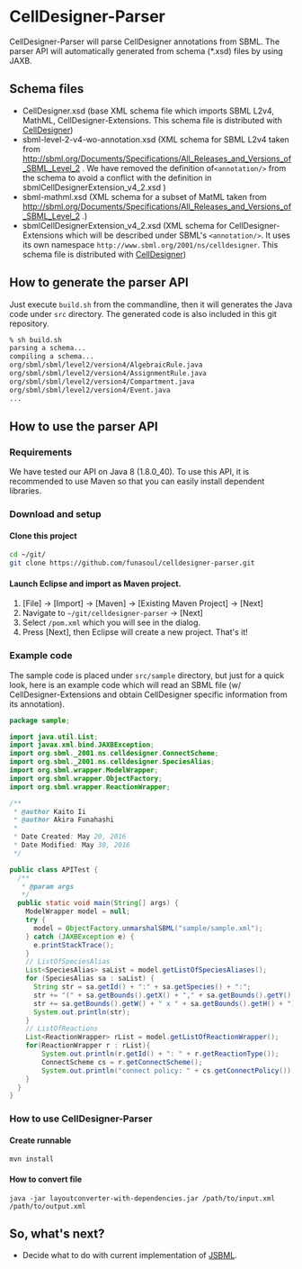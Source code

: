 # CellDesigner-Parser
CellDesigner-Parser will parse CellDesigner annotations from SBML. The parser API will automatically generated from schema (*.xsd) files by using JAXB.

## Schema files
- CellDesigner.xsd (base XML schema file which imports SBML L2v4, MathML, CellDesigner-Extensions. This schema file is distributed with [CellDesigner](http://celldesigner.org))
- sbml-level-2-v4-wo-annotation.xsd (XML schema for SBML L2v4 taken from http://sbml.org/Documents/Specifications/All_Releases_and_Versions_of_SBML_Level_2 . We have removed the definition of```<annotation/>``` from the schema to avoid a conflict with the definition in sbmlCellDesignerExtension_v4_2.xsd )
- sbml-mathml.xsd (XML schema for a subset of MatML taken from http://sbml.org/Documents/Specifications/All_Releases_and_Versions_of_SBML_Level_2 .)
- sbmlCellDesignerExtension_v4_2.xsd (XML schema for CellDesigner-Extensions which will be described under SBML's ```<annotation/>```. It uses its own namespace ```http://www.sbml.org/2001/ns/celldesigner```. This schema file is distributed with [CellDesigner](http://celldesigner.org))

## How to generate the parser API
Just execute ```build.sh``` from the commandline, then it will generates the Java code under ```src``` directory.
The generated code is also included in this git repository.
```sh
% sh build.sh
parsing a schema...
compiling a schema...
org/sbml/sbml/level2/version4/AlgebraicRule.java
org/sbml/sbml/level2/version4/AssignmentRule.java
org/sbml/sbml/level2/version4/Compartment.java
org/sbml/sbml/level2/version4/Event.java
...
```

## How to use the parser API
### Requirements
We have tested our API on Java 8 (1.8.0_40). To use this API, it is recommended to use Maven so that you can easily install dependent libraries.

### Download and setup
#### Clone this project
```sh
cd ~/git/
git clone https://github.com/funasoul/celldesigner-parser.git
```
#### Launch Eclipse and import as Maven project.
1. [File] -> [Import] -> [Maven] -> [Existing Maven Project] -> [Next]
2. Navigate to ```~/git/celldesigner-parser``` -> [Next]
3. Select ```/pom.xml``` which you will see in the dialog.
4. Press [Next], then Eclipse will create a new project.
That's it!

### Example code
The sample code is placed under ```src/sample``` directory,  but just for a quick look, here is an example code which will read an SBML file (w/ CellDesigner-Extensions and obtain CellDesigner specific information from its annotation).
```java
package sample;

import java.util.List;
import javax.xml.bind.JAXBException;
import org.sbml._2001.ns.celldesigner.ConnectScheme;
import org.sbml._2001.ns.celldesigner.SpeciesAlias;
import org.sbml.wrapper.ModelWrapper;
import org.sbml.wrapper.ObjectFactory;
import org.sbml.wrapper.ReactionWrapper;

/**
 * @author Kaito Ii
 * @author Akira Funahashi
 *
 * Date Created: May 20, 2016
 * Date Modified: May 30, 2016
 */

public class APITest {
  /**
   * @param args
   */
  public static void main(String[] args) {
    ModelWrapper model = null;
    try {
      model = ObjectFactory.unmarshalSBML("sample/sample.xml");
    } catch (JAXBException e) {
      e.printStackTrace();
    }
    // ListOfSpeciesAlias
    List<SpeciesAlias> saList = model.getListOfSpeciesAliases();
    for (SpeciesAlias sa : saList) {
      String str = sa.getId() + ":" + sa.getSpecies() + ":";
      str += "(" + sa.getBounds().getX() + "," + sa.getBounds().getY() + ") [";
      str += sa.getBounds().getW() + " x " + sa.getBounds().getH() + "]";
      System.out.println(str);
    }
    // ListOfReactions
    List<ReactionWrapper> rList = model.getListOfReactionWrapper();
    for(ReactionWrapper r : rList){
    	System.out.println(r.getId() + ": " + r.getReactionType());
    	ConnectScheme cs = r.getConnectScheme();
    	System.out.println("connect policy: " + cs.getConnectPolicy());
    }
  }
}
```

### How to use CellDesigner-Parser

#### Create runnable
    mvn install


#### How to convert file
    java -jar layoutconverter-with-dependencies.jar /path/to/input.xml /path/to/output.xml

## So, what's next?
- Decide what to do with current implementation of [JSBML](https://github.com/sbmlteam/jsbml).
